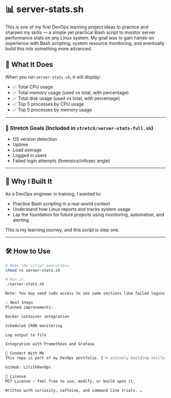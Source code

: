 # 📊 server-stats.sh

This is one of my first DevOps learning project ideas to practice and sharpen my skills — a simple yet practical Bash script to monitor server performance stats on any Linux system. My goal was to gain hands-on experience with Bash scripting, system resource monitoring, and eventually build this into something more advanced.

## 🚀 What It Does

When you run `server-stats.sh`, it will display:

- ✅ Total CPU usage
- ✅ Total memory usage (used vs total, with percentage)
- ✅ Total disk usage (used vs total, with percentage)
- ✅ Top 5 processes by CPU usage
- ✅ Top 5 processes by memory usage

---

### 🌟 Stretch Goals (Included in `stretch/server-stats-full.sh`)
- OS version detection
- Uptime
- Load average
- Logged in users
- Failed login attempts (forensics/infosec angle)

---

## 🧠 Why I Built It

As a DevOps engineer in training, I wanted to:
- Practice Bash scripting in a real-world context
- Understand how Linux reports and tracks system usage
- Lay the foundation for future projects using monitoring, automation, and alerting

This is my learning journey, and this script is step one.

---

## 🛠️ How to Use

```bash
# Make the script executable
chmod +x server-stats.sh

# Run it
./server-stats.sh

Note: You may need sudo access to see some sections like failed logins.

💡 Next Steps
Planned improvements:

Docker container integration

Scheduled CRON monitoring

Log output to file

Integration with Prometheus and Grafana

🧵 Connect With Me
This repo is part of my DevOps portfolio. I'm actively building skills in cloud infrastructure, monitoring, and automation. If you're interested in collaborating or have feedback, feel free to reach out or check my other projects.

GitHub: LilithDevOps

🧷 License
MIT License – feel free to use, modify, or build upon it.

Written with curiosity, caffeine, and command line trials. ☕
